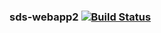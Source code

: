 ### sds-webapp2   [![Build Status](https://travis-ci.com/nbnuk/sds-webapp2.svg?branch=master)](https://travis-ci.com/nbnuk/sds-webapp2)
